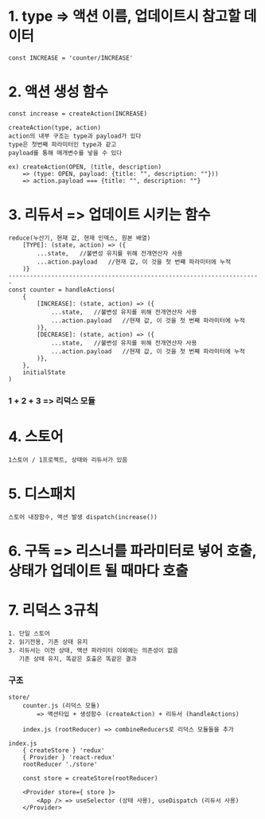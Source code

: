 # 1. type => 액션 이름, 업데이트시 참고할 데이터

    const INCREASE = 'counter/INCREASE'

# 2. 액션 생성 함수

    const increase = createAction(INCREASE)

    createAction(type, action)
    action의 내부 구조는 type과 payload가 있다
    type은 첫번째 파라미터인 type과 같고
    payload를 통해 매개변수를 넣을 수 있다

    ex) createAction(OPEN, (title, description)
        => (type: OPEN, payload: {title: "", description: ""}))
    	=> action.payload === {title: "", description: ""}

# 3. 리듀서 => 업데이트 시키는 함수

    reduce(누산기, 현재 값, 현재 인덱스, 원본 배열)
        [TYPE]: (state, action) => ({
        	...state,	//불변성 유지를 위해 전개연산자 사용
        	...action.payload	//현재 값, 이 것을 첫 번째 파라미터에 누적
        )}
    -----------------------------------------------------------------------
    const counter = handleActions(
    	{
    		[INCREASE]: (state, action) => ({
    			...state,	//불변성 유지를 위해 전개연산자 사용
    			...action.payload	//현재 값, 이 것을 첫 번째 파라미터에 누적
    		)},
    		[DECREASE]: (state, action) => ({
    			...state,	//불변성 유지를 위해 전개연산자 사용
    			...action.payload	//현재 값, 이 것을 첫 번째 파라미터에 누적
    		)},
    	},
    	initialState
    )

### 1 + 2 + 3 => 리덕스 모듈

# 4. 스토어

    1스토어 / 1프로젝트, 상태와 리듀서가 있음

# 5. 디스패치

    스토어 내장함수, 액션 발생 dispatch(increase())

# 6. 구독 => 리스너를 파라미터로 넣어 호출, 상태가 업데이트 될 때마다 호출

# 7. 리덕스 3규칙

    1. 단일 스토어
    2. 읽기전용, 기존 상태 유지
    3. 리듀서는 이전 상태, 액션 파라미터 이외에는 의존성이 없음
       기존 상태 유지, 똑같은 호출은 똑같은 결과

### 구조

    store/
    	counter.js (리덕스 모듈)
            => 액션타입 + 생성함수 (createAction) + 리듀서 (handleActions)

    	index.js (rootReducer) => combineReducers로 리덕스 모듈들을 추가

    index.js
    	{ createStore } 'redux'
    	{ Provider } 'react-redux'
    	rootReducer './store'

    	const store = createStore(rootReducer)

    	<Provider store={ store }>
    		<App /> => useSelector (상태 사용), useDispatch (리듀서 사용)
    	</Provider>
